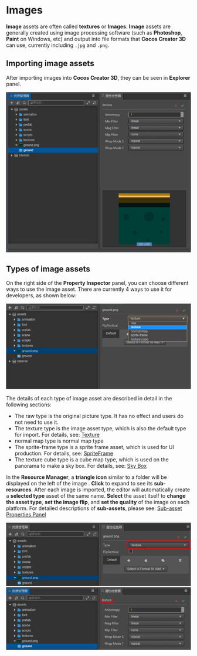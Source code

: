 # Images

__Image__ assets are often called __textures__ or __Images__. __Image__ assets are generally created using image processing software (such as __Photoshop__, __Paint__ on Windows, etc) and output into file formats that __Cocos Creator 3D__ can use, currently including `.jpg` and `.png`.

## Importing image assets

After importing images into __Cocos Creator 3D__, they can be seen in **Explorer** panel.

![](texture/imported.png)

## Types of image assets

On the right side of the **Property Inspector** panel, you can choose different ways to use the image asset. There are currently 4 ways to use it for developers, as shown below:

![](texture/type-change.png)

The details of each type of image asset are described in detail in the following sections:
  - The raw type is the original picture type. It has no effect and users do not need to use it.
  - The texture type is the image asset type, which is also the default type for import. For details, see: [Texture](texture.md)
  - normal map type is normal map type
  - The sprite-frame type is a sprite frame asset, which is used for UI production. For details, see: [SpriteFrame](sprite-frame.md)
  - The texture cube type is a cube map type, which is used on the panorama to make a sky box. For details, see: [Sky Box](../concepts/scene/skybox.md#Modifytheenvironmentmapoftheskybox)

In the **Resource Manager**, a __triangle icon__ similar to a folder will be displayed on the left of the image . __Click__ to expand to see its __sub-resources__. After each image is imported, the editor will automatically create a **selected type** asset of the same name. __Select__ the asset itself to __change the asset type__, __set the image flip__, and __set the quality__ of the image on each platform. For detailed descriptions of __sub-assets__, please see: [Sub-asset Properties Panel](texture.md#Sub-AssetTexture2D'sPropertyPanel)

![](texture/image-info.png)
![](texture/texture-info.png)